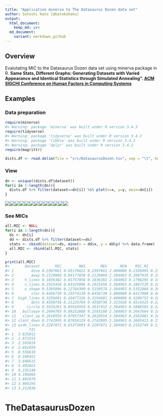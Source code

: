 ```yaml
---
title: "Application minerva to The Datasaurus Dozen data set"
author: Satoshi Kato (@katokohaku)
output: 
  html_document:
    keep_md: yes
  md_document:
    variant: markdown_github
---
```




## Overview

Evalutating MIC to the Datasaurus Dozen data set using minerva package in R.
**Same Stats, Different Graphs: Generating Datasets with Varied Appearance and Identical Statistics through Simulated Annealing". [ACM SIGCHI Conference on Human Factors in Computing Systems](https://www.autodeskresearch.com/publications/samestats)**

## Examples
### Data preparation

```r
require(minerva)
#> Warning: package 'minerva' was built under R version 3.4.3
require(tidyverse)
#> Warning: package 'tidyverse' was built under R version 3.4.3
#> Warning: package 'tibble' was built under R version 3.4.3
#> Warning: package 'dplyr' was built under R version 3.4.2
require(magrittr)

dists.df <- read.delim(file = "src/DatasaurusDozen.tsv", sep = "\t", header = TRUE)
```
### View

```r
dn <- unique((dists.df$dataset))
for(i in 1:length(dn)){
  dists.df %>% filter(dataset==dn[i]) %$% plot(x=x, y=y, main=dn[i])
}
```

![](README_files/figure-html/learnModel-1.png)<!-- -->![](README_files/figure-html/learnModel-2.png)<!-- -->![](README_files/figure-html/learnModel-3.png)<!-- -->![](README_files/figure-html/learnModel-4.png)<!-- -->![](README_files/figure-html/learnModel-5.png)<!-- -->![](README_files/figure-html/learnModel-6.png)<!-- -->![](README_files/figure-html/learnModel-7.png)<!-- -->![](README_files/figure-html/learnModel-8.png)<!-- -->![](README_files/figure-html/learnModel-9.png)<!-- -->![](README_files/figure-html/learnModel-10.png)<!-- -->![](README_files/figure-html/learnModel-11.png)<!-- -->![](README_files/figure-html/learnModel-12.png)<!-- -->![](README_files/figure-html/learnModel-13.png)<!-- -->

### See MICs

```r
all.MIC <- NULL
for(i in 1:length(dn)){
  ds <- dn[i]
  dd <- dists.df %>% filter(dataset==ds) 
  stats <- cbind(dataset=ds, mine(x = dd$x, y = dd$y) %>% data.frame)
  all.MIC <- rbind(all.MIC, stats)
}

print(all.MIC)
#>       dataset       MIC        MAS       MEV      MCN    MIC.R2      GMIC
#> 1        dino 0.2397661 0.03176621 0.2397661 2.000000 0.2356095 0.1595937
#> 2        away 0.2129060 0.04177858 0.2129060 2.584963 0.2087935 0.1054858
#> 3     h_lines 0.1836382 0.01757058 0.1836382 2.584963 0.1798295 0.1044030
#> 4     v_lines 0.1915456 0.03325806 0.1915456 2.584963 0.1867229 0.1027981
#> 5     x_shape 0.5395096 0.22764300 0.5150574 2.584963 0.5352084 0.3844604
#> 6        star 0.6456739 0.25574139 0.6456739 3.000000 0.6417098 0.4823076
#> 7  high_lines 0.3256681 0.10477156 0.3256681 3.000000 0.3209752 0.1877918
#> 8        dots 0.4550736 0.21225764 0.4550736 3.321928 0.4514325 0.2274553
#> 9      circle 0.5935291 0.05916954 0.3637452 2.584963 0.5888583 0.3225737
#> 10   bullseye 0.2694705 0.09252888 0.2593180 2.584963 0.2647664 0.1607653
#> 11   slant_up 0.2610554 0.07957347 0.2610554 2.584963 0.2563481 0.1611364
#> 12 slant_down 0.2742995 0.07658129 0.2742995 2.584963 0.2695413 0.1598864
#> 13 wide_lines 0.2207071 0.01373693 0.2207071 2.584963 0.2162749 0.1307553
#>         TIC
#> 1  3.625012
#> 2  2.671553
#> 3  2.595019
#> 4  2.692859
#> 5  8.556818
#> 6  9.596451
#> 7  3.846615
#> 8  5.492663
#> 9  9.235240
#> 10 4.100664
#> 11 3.891070
#> 12 3.984356
#> 13 3.212838
```

# TheDatasaurusDozen
